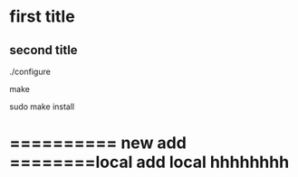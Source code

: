 # first title

## second title

./configure

make

sudo make install

==========
new add
========local add
local hhhhhhhh
=======

